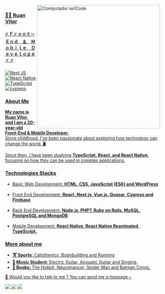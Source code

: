 <img src="https://raw.githubusercontent.com/MicaelliMedeiros/micaellimedeiros/master/image/computer-illustration.png" min-width="400px" max-width="400px" width="400px" align="right" alt="Computador iuriCode">

<h3> <a href="https://www.linkedin.com/in/ruan-vitor-elpídio-61232b1b7/" alt="Linkedin">👨‍💻 Ruan Vitor  </h3>
<h4>⚡ Ｆｒｏｎｔ－Ｅｎｄ　＆　Ｍｏｂｉｌｅ　Ｄｅｖｅｌｏｐｅｒ ⚡</h4>

![Next JS](https://img.shields.io/badge/Next-black?style=for-the-badge&logo=next.js&logoColor=white)
![React Native](https://img.shields.io/badge/react_native-%2320232a.svg?style=for-the-badge&logo=react&logoColor=%2361DAFB)
![TypeScript](https://img.shields.io/badge/typescript-%23007ACC.svg?style=for-the-badge&logo=typescript&logoColor=white)
![cypress](https://img.shields.io/badge/-cypress-%23E5E5E5?style=for-the-badge&logo=cypress&logoColor=058a5e)


<h3> About Me </h3>
<p align="left"> 
   <strong>My name is Ruan Vitor, and  I am a 20-year-old  Front-End & Mobile Developer. </strong> <br>
   Since childhood, I've been passionate about exploring how technology can change the world. 🖥️
</p>
<p align="left">
   Since then, I have been studying <strong>TypeScript, React, and React Native,</strong> focusing on how they can be used in complex applications.
</p>

<h3> Technologies Stacks </h3>

<p align="left">
<ul>
   <li>Basic Web Development: <strong>HTML, CSS, JavaScript (ES6) and WordPress </strong></li><br />
   <li>Front End Development: <strong> React, Next.js, Vue.js, Quasar, Cypress and Firebase </strong></li><br />
   <li>Back End Development: <strong>Node.js, PHP7, Ruby on Rails, MySQL, PostgreSQL and MongoDB </strong></li><br />
   <li>Mobile Development: <strong>React Native, React Native Reanimated, TypeScript.</strong></li>
</ul>
</p>

<h3><a href="https://www.linkedin.com/in/ruan-vitor-elpídio-61232b1b7/" alt="Linkedin">More about me</h3>

<ul>
   <li><strong>🏋️ Sports</strong>:  Calisthenics, Bodybuilding and Running</li>
   <li><strong>🎸 Music Student</strong>:  Electric Guitar, Acoustic Guitar and Singing.</li>
   <li><strong>📖 Books: </strong> The Hobbit, Neuromancer, Spider Man and Batman Comix. </li>
</ul>
<p align="left">
  💌 Would you like to talk to me ? You can send me a message ⤵️
</p>

<p align="left">
  <a href="ruanvelpidio@hotmail.com" alt="Gmail">
  <img src="https://img.shields.io/badge/-Gmail-FF0000?style=flat-square&labelColor=FF0000&logo=gmail&logoColor=white&link=LINK-DO-SEU-EMAIL" /></a>

  <a href="https://www.linkedin.com/in/ruan-vitor-elpídio-61232b1b7/" alt="Linkedin">
  <img src="https://img.shields.io/badge/-Linkedin-0e76a8?style=flat-square&logo=Linkedin&logoColor=white&link=LINK-DO-SEU-LINKEDIN" /></a>

  <a href="https://dev.to/ruanvitor" alt="DevTo">
  <img src="https://img.shields.io/badge/dev.to-0A0A0A?style=flat-square&logo=devdotto&logoColor=white"/>
  <a/>
</p>
